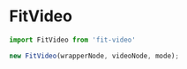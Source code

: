 # FitVideo

```javascript
import FitVideo from 'fit-video'
```

```javascript
new FitVideo(wrapperNode, videoNode, mode);
```

